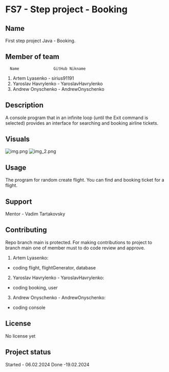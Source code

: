 # FS7 - Step project - Booking

## Name
First step project Java - Booking.

## Member of team
      Name               GitHub Nikname
1. Artem Lyasenko -      sirius91191
2. Yaroslav Havrylenko - YaroslavHavrylenko
3. Andrew Onyschenko -   AndrewOnyschenko

## Description
A console program that in an infinite loop (until the Exit command is selected) provides an interface for searching and booking airline tickets.

## Visuals
![img.png](img.png)
![img_2.png](img_2.png)

## Usage
The program for random create flight. You can find and booking ticket for a flight.

## Support
Mentor - Vadim Tartakovsky

## Contributing
Repo branch main is protected. For making contributions to project to branch main one of member must to do code review and approve.

1. Artem Lyasenko:
- coding flight, flightGenerator, database

2. Yaroslav Havrylenko - YaroslavHavrylenko:
- coding booking, user

3. Andrew Onyschenko -   AndrewOnyschenko:
- coding console

## License
No license yet

## Project status
Started - 06.02.2024
Done -19.02.2024

